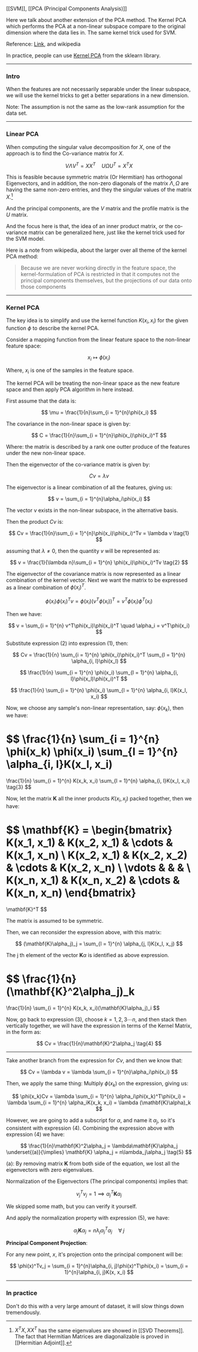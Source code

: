 [[SVM]], [[PCA (Principal Components Analysis)]]

Here we talk about another extension of the PCA method. The Kernel PCA which performs the PCA at a non-linear subspace compare to the original dimension where the data lies in. The same kernel trick used for SVM. 

Reference: [Link](http://www.cs.haifa.ac.il/~rita/uml_course/lectures/KPCA.pdf), and wikipedia 

In practice, people can use [Kernel PCA](https://scikit-learn.org/stable/auto_examples/decomposition/plot_kernel_pca.html#sphx-glr-auto-examples-decomposition-plot-kernel-pca-py) from the sklearn library. 


---
### **Intro**
When the features are not necessarily separable under the linear subspace, we will use the kernel tricks to get a better separations in a new dimension. 

Note: The assumption is not the same as the low-rank assumption for the data set.

---
### **Linear PCA**

When computing the singular value decomposition for $X$, one of the approach is to find the Co-variance matrix for $X$. 

$$
V\Lambda V^T = XX^T \quad U\Omega U^T = X^TX
$$

This is feasible because symmetric matrix (Or Hermitian) has orthogonal Eigenvectors, and in addition, the non-zero diagonals of the matrix $\Lambda, \Omega$ are having the same non-zero entries, and they the singular values of the matrix $X$.[^1]

And the principal components, are the $V$ matrix and the profile matrix is the $U$ matrix.  

And the focus here is that, the idea of an inner product matrix, or the co-variance matrix can be generalized here, just like the kernel trick used for the SVM model. 

Here is a note from wikipedia, about the larger over all theme of the kernel PCA method: 

>Because we are never working directly in the feature space, the kernel-formulation of PCA is restricted in that it computes not the principal components themselves, but the projections of our data onto those components

---
### **Kernel PCA**

The key idea is to simplify and use the kernel function $K(x_i, x_i)$ for the given function $\phi$ to describe the kernel PCA. 

Consider a mapping function from the linear feature space to the non-linear feature space: 

$$
x_i \mapsto \phi(x_i) 
$$

Where, $x_i$ is one of the samples in the feature space. 

The kernel PCA will be treating the non-linear space as the new feature space and then apply PCA algorithm in here instead. 

First assume that the data is: 

$$ \mu = \frac{1}{n}\sum_{i = 1}^{n}\phi(x_i) $$

The covariance in the non-linear space is given by: 

$$
C = \frac{1}{n}\sum_{i = 1}^{n}\phi(x_i)\phi(x_i)^T
$$

Where: the matrix is described by a rank one outter produce of the features under the new non-linear space. 

Then the eigenvector of the co-variance matrix is given by: 

$$
Cv = \lambda v
$$

The eigenvector is a linear combination of all the features, giving us: 

$$
v = \sum_{i = 1}^{n}\alpha_i\phi(x_i)
$$

The vector v exists in the non-linear subspace, in the alternative basis.

Then the product $Cv$ is: 

$$
Cv = \frac{1}{n}\sum_{i = 1}^{n}\phi(x_i)\phi(x_i)^Tv = \lambda v
\tag{1}
$$

assuming that $\lambda\neq 0$, then the quantity $v$ will be represented as: 

$$
v = \frac{1}{\lambda n}\sum_{i = 1}^{n}
\phi(x_i)\phi(x_i)^Tv
\tag{2}
$$

The eigenvector of the covariance matrix is now represented as a linear combination of the kernel vector. Next we want the matrix to be expressed as a linear combination of $\phi(x_i)^T$. 

$$
\phi(x_i)\phi(x_i)^Tv = \phi(x_i)(v^T\phi(x_i))^T = v^T\phi(x_i)\phi^T(x_i)
$$

Then we have: 

$$
v = \sum_{i = 1}^{n}
v^T\phi(x_i)\phi(x_i)^T \quad \alpha_i = v^T\phi(x_i)
$$

Substitute expression (2) into expression (1), then: 

$$
Cv = 
\frac{1}{n}
\sum_{i = 1}^{n}
\phi(x_i)\phi(x_i)^T
\sum_{l = 1}^{n}
\alpha_{i, l}\phi(x_l)
$$

$$
\frac{1}{n}
\sum_{i = 1}^{n}
\phi(x_i)
\sum_{l = 1}^{n}
\alpha_{i, l}\phi(x_l)\phi(x_i)^T
$$

$$
\frac{1}{n}
\sum_{i = 1}^{n}
\phi(x_i)
\sum_{l = 1}^{n}
\alpha_{i, l}K(x_l, x_i)
$$

Now, we choose any sample's non-linear representation, say: $\phi(x_k)$, then we have: 

$$
\frac{1}{n}
\sum_{i = 1}^{n}
\phi(x_k)
\phi(x_i)
\sum_{l = 1}^{n}
\alpha_{i, l}K(x_l, x_i)
= 
\frac{1}{n}
\sum_{i = 1}^{n}
K(x_k, x_i)
\sum_{l = 1}^{n}
\alpha_{i, l}K(x_l, x_i)
\tag{3}
$$

Now, let the matrix $\mathbf{K}$ all the inner products $K(x_i, x_j)$ packed together, then we have: 

$$
\mathbf{K} = \begin{bmatrix}
    K(x_1, x_1) & K(x_2, x_1) & \cdots & K(x_1, x_n) 
    \\
    K(x_2, x_1) & K(x_2, x_2) & \cdots & K(x_2, x_n) 
    \\
    \vdots & & & 
    \\
    K(x_n, x_1) & K(x_n, x_2) & \cdots & K(x_n, x_n) 
\end{bmatrix}
=
\mathbf{K}^T
$$

The matrix is assumed to be symmetric. 

Then, we can reconsider the expression above, with this matrix: 

$$
(\mathbf{K}\alpha_j)_j = 
\sum_{l = 1}^{n}
\alpha_{j, l}K(x_l, x_j)
$$

The j th element of the vector $\mathbf{K}\alpha$ is identified as above expression. 

$$
\frac{1}{n}(\mathbf{K}^2\alpha_j)_k
=
\frac{1}{n}
\sum_{i = 1}^{n}
K(x_k, x_i)(\mathbf{K}\alpha_j)_i
$$

Now, go back to expression (3), choose $k = 1, 2, 3\cdots n$, and then stack then vertically together, we will have the expression in terms of the Kernel Matrix, in the form as: 

$$
Cv = 
\frac{1}{n}\mathbf{K}^2\alpha_j
\tag{4}
$$

---
Take another branch from the expression for $Cv$, and then we know that: 

$$
Cv = \lambda v = \lambda \sum_{i = 1}^{n}\alpha_i\phi(x_i)
$$

Then, we apply the same thing: Multiply $\phi(x_k)$ on the expression, giving us: 

$$
\phi(x_k)Cv = \lambda \sum_{i = 1}^{n}
\alpha_i\phi(x_k)^T\phi(x_i) = \lambda
\sum_{i = 1}^{n}
\alpha_iK(x_k, x_i) = \lambda (\mathbf{K}\alpha)_k
$$

However, we are going to add a subscript for $\alpha$, and name it $\alpha_j$, so it's consistent with expression (4). Combining the expression above with expression (4) we have: 

$$
\frac{1}{n}\mathbf{K}^2\alpha_j = \lambda\mathbf{K}\alpha_j
\underset{(a)}{\implies} \mathbf{K} \alpha_j = n\lambda_j\alpha_j
\tag{5}
$$

(a): By removing matrix $\mathbf{K}$ from both side of the equation, we lost all the eigenvectors with zero eigenvalues. 

Normalization of the Eigenvectors (The principal components) implies that: 

$$
v^T_jv_j = 1\implies \alpha_j^T\mathbf{K}\alpha_j
$$

We skipped some math, but you can verify it yourself. 

And apply the normalization property with expression (5), we have: 

$$
\alpha_j\mathbf{K}\alpha_j = n\lambda_j\alpha_j^T\alpha_j \quad \forall \;j
$$

**Principal Component Projection**: 

For any new point, $x$, it's projection onto the principal component will be: 

$$
\phi(x)^Tv_j = 
\sum_{i = 1}^{n}\alpha_{i, j}\phi(x)^T\phi(x_i) = 
\sum_{i = 1}^{n}\alpha_{i, j}K(x, x_i)
$$

---
### **In practice**

Don't do this with a very large amount of dataset, it will slow things down tremendously. 


[^1]: $X^TX, XX^T$ has the same eigenvalues are showed in [[SVD Theorems]]. The fact that Hermitian Matrices are diagonalizable is proved in [[Hermitian Adjoint]]. 
